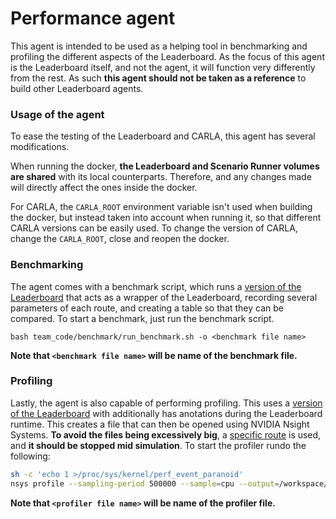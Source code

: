 # Performance agent

This agent is intended to be used as a helping tool in benchmarking and profiling the different aspects of the Leaderboard. As the focus of this agent is the Leaderboard itself, and not the agent, it will function very differently from the rest. As such **this agent should not be taken as a reference** to build other Leaderboard agents.

### Usage of the agent

To ease the testing of the Leaderboard and CARLA, this agent has several modifications.

When running the docker, **the Leaderboard and Scenario Runner volumes are shared** with its local counterparts. Therefore, and any changes made will directly affect the ones inside the docker.

For CARLA, the `CARLA_ROOT` environment variable isn't used when building the docker, but instead taken into account when running it, so that different CARLA versions can be easily used. To change the version of CARLA, change the `CARLA_ROOT`, close and reopen the docker.

### Benchmarking

The agent comes with a benchmark script, which runs a [version of the Leaderboard](https://github.com/carla-simulator/leaderboard-agents/blob/main/performance_agent/team_code/benchmark/leaderboard_evaluator.py) that acts as a wrapper of the Leaderboard, recording several parameters of each route, and creating a table so that they can be compared. To start a benchmark, just run the benchmark script.

```bash team_code/benchmark/run_benchmark.sh -o <benchmark file name>```

**Note that `<benchmark file name>` will be name of the benchmark file.**

### Profiling

Lastly, the agent is also capable of performing profiling. This uses a [version of the Leaderboard](https://github.com/carla-simulator/leaderboard-agents/blob/main/performance_agent/team_code/profiler/leaderboard_evaluator.py) with additionally has anotations during the Leaderboard runtime. This creates a file that can then be opened using NVIDIA Nsight Systems. **To avoid the files being excessively big**, a [specific route](https://github.com/carla-simulator/leaderboard-agents/tree/main/performance_agent/team_code/profiler/data) is used, and **it should be stopped mid simulation**. To start the profiler rundo the following:

```sh
sh -c 'echo 1 >/proc/sys/kernel/perf_event_paranoid'
nsys profile --sampling-period 500000 --sample=cpu --output=/workspace/results/profiler/<profiler file name>.qdrep bash team_code/profiler/run_profiler.sh
```

**Note that `<profiler file name>` will be name of the profiler file.**
